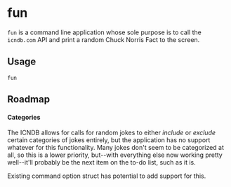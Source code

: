 fun
===

`fun` is a command line application whose sole purpose is to call the `icndb.com` API and print a random Chuck Norris Fact to the screen.

## Usage

`fun`

## Roadmap

#### Categories ####

The ICNDB allows for calls for random jokes to either *include* or *exclude* certain categories of jokes entirely, but the application has no support whatever for this functionality. Many jokes don't seem to be categorized at all, so this is a lower priority, but--with everything else now working pretty well--it'll probably be the next item on the to-do list, such as it is.

Existing command option struct has potential to add support for this.
